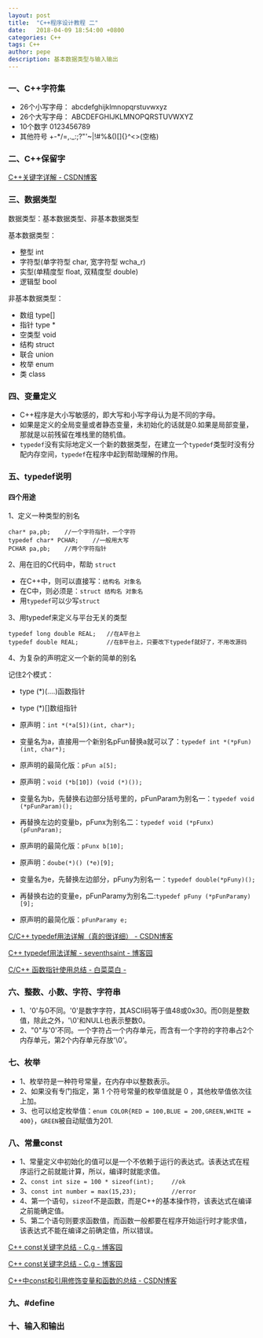 ```yaml
---
layout: post
title:  "C++程序设计教程 二"
date:   2018-04-09 18:54:00 +0800
categories: C++
tags: C++
author: pepe
description: 基本数据类型与输入输出
---
```


### 一、**C++字符集**

* 26个小写字母：  abcdefghijklmnopqrstuvwxyz
* 26个大写字母：  ABCDEFGHIJKLMNOPQRSTUVWXYZ
* 10个数字        0123456789
* 其他符号        +-*/=,._:;?\"'~|!#%&()[]{}^<>(空格)

### 二、**C++保留字**

[C++关键字详解 - CSDN博客](https://blog.csdn.net/scmuzi18/article/details/53696778)

### 三、**数据类型**

数据类型：基本数据类型、非基本数据类型

基本数据类型：

* 整型 int
* 字符型(单字符型 char, 宽字符型 wcha_r)
* 实型(单精度型 float, 双精度型 double)
* 逻辑型 bool

非基本数据类型：

* 数组 type[]
* 指针 type *
* 空类型 void
* 结构 struct
* 联合 union
* 枚举 enum
* 类 class

### 四、**变量定义**

* C++程序是大小写敏感的，即大写和小写字母认为是不同的字母。
* 如果是定义的全局变量或者静态变量，未初始化的话就是0.如果是局部变量，那就是以前残留在堆栈里的随机值。 
* `typedef`没有实际地定义一个新的数据类型，在建立一个`typedef`类型时没有分配内存空间，`typedef`在程序中起到帮助理解的作用。

### 五、**typedef说明**

#### **四个用途**

1、定义一种类型的别名
```
char* pa,pb;    //一个字符指针，一个字符
typedef char* PCHAR;    //一般用大写
PCHAR pa,pb;    //两个字符指针
```

2、用在旧的C代码中，帮助 `struct`

* 在C++中，则可以直接写：`结构名 对象名`
* 在C中，则必须是：`struct 结构名 对象名`
* 用`typedef`可以少写`struct`

3、用typedef来定义与平台无关的类型
```
typedef long double REAL;   //在A平台上
typedef double REAL;        //在B平台上，只要改下typedef就好了，不用改源码
```

4、为复杂的声明定义一个新的简单的别名

记住2个模式：

* type (*)(....)函数指针 
* type (*)[]数组指针

* 原声明：`int *(*a[5])(int, char*);`
* 变量名为a，直接用一个新别名pFun替换a就可以了：`typedef int *(*pFun)(int, char*); `
* 原声明的最简化版：`pFun a[5];`

* 原声明：`void (*b[10]) (void (*)());`
* 变量名为b，先替换右边部分括号里的，pFunParam为别名一：`typedef void (*pFunParam)();`
* 再替换左边的变量b，pFunx为别名二：`typedef void (*pFunx)(pFunParam);`
* 原声明的最简化版：`pFunx b[10];`

* 原声明：`doube(*)() (*e)[9]; `
* 变量名为e，先替换左边部分，pFuny为别名一：`typedef double(*pFuny)();`
* 再替换右边的变量e，pFunParamy为别名二:`typedef pFuny (*pFunParamy)[9];`
* 原声明的最简化版：`pFunParamy e;`

[C/C++ typedef用法详解（真的很详细） - CSDN博客](https://blog.csdn.net/superhoy/article/details/53504472)

[C++ typedef用法详解 - seventhsaint - 博客园](https://www.cnblogs.com/seventhsaint/archive/2012/11/18/2805660.html)

[C/C++ 函数指针使用总结 - 白菜菜白 - ](https://www.cnblogs.com/lvchaoshun/p/7806248.html)

### 六、**整数、小数、字符、字符串**

* 1、'0'与0不同。'0'是数字字符，其ASCII码等于值48或0x30。而0则是整数值，除此之外，'\0'和NULL也表示整数0。
* 2、"0"与'0'不同。一个字符占一个内存单元，而含有一个字符的字符串占2个内存单元，第2个内存单元存放'\0'。

### 七、**枚举**

* 1、枚举符是一种符号常量，在内存中以整数表示。
* 2、如果没有专门指定，第 1 个符号常量的枚举值就是 0 ，其他枚举值依次往上加。
* 3、也可以给定枚举值：`enum COLOR{RED = 100,BLUE = 200,GREEN,WHITE = 400}`，`GREEN`被自动赋值为201.

### 八、**常量const**

* 1、常量定义中初始化的值可以是一个不依赖于运行的表达式。该表达式在程序运行之前就能计算，所以，编译时就能求值。
* 2、`const int size = 100 * sizeof(int);     //ok`
* 3、`const int number = max(15,23);          //error`
* 4、第一个语句，`sizeof`不是函数，而是C++的基本操作符，该表达式在编译之前能确定值。
* 5、第二个语句则要求函数值，而函数一般都要在程序开始运行时才能求值，该表达式不能在编译之前确定值，所以错误。

[C++ const关键字总结 - C.g - 博客园](https://www.cnblogs.com/chogen/p/4574118.html)

[C++ const关键字总结 - C.g - 博客园](https://www.cnblogs.com/chogen/p/4574118.html)

[C++中const和引用修饰变量和函数的总结 - CSDN博客](https://blog.csdn.net/haolexiao/article/details/53471063)

### 九、**#define**


### 十、**输入和输出**















